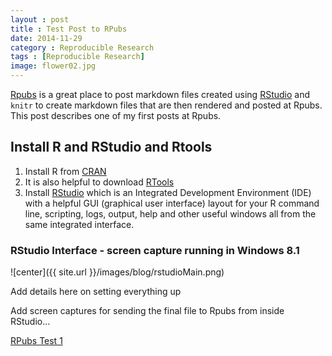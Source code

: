 ```yaml
---
layout : post
title : Test Post to RPubs
date: 2014-11-29
category : Reproducible Research
tags : [Reproducible Research]
image: flower02.jpg
---
```


[Rpubs](http://rpubs.com) is a great place to post markdown files created using [RStudio](http://www.rstudio.com) and `knitr` to create markdown files that are then rendered and posted at Rpubs. This post describes one of my first posts at Rpubs.

<!--more-->

## Install R and RStudio and Rtools

1. Install R from [CRAN](http://cran.r-project.org/)
2. It is also helpful to download [RTools](http://cran.r-project.org/bin/windows/Rtools/)
3. Install [RStudio](http://www.rstudio.com/) which is an Integrated Development Environment (IDE) with a helpful GUI (graphical user interface) layout for your R command line, scripting,  logs, output, help and other useful windows all from the same integrated interface.

### RStudio Interface - screen capture running in Windows 8.1

![center]({{ site.url }}/images/blog/rstudioMain.png)


Add details here on setting everything up

Add screen captures for sending the final file to Rpubs from inside RStudio...

[RPubs Test 1](http://rpubs.com/melindahiggins2000/rpubstest1)   
